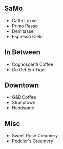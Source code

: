 SaMo
---
* Caffe Luxxe
* Primo Passo
* Demitasse
* Espresso Cielo

In Between
---
* Cognoscenti Coffee
* Go Get Em Tiger

Downtown
---
* G&B Coffee
* Stumptown
* Handsome

Misc
---
* Sweet Rose Creamery
* Peddler's Creamery

